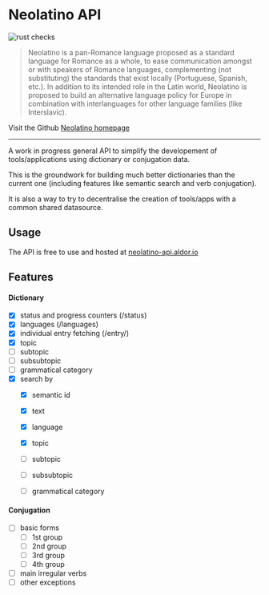 # Neolatino API 
![rust checks](https://github.com/neolatino/neolatino-api/actions/workflows/rust.yml/badge.svg?branch=master)

> Neolatino is a pan-Romance language proposed as a standard language for Romance as a whole, to ease communication amongst or with speakers of Romance languages, complementing (not substituting) the standards that exist locally (Portuguese, Spanish, etc.). In addition to its intended role in the Latin world, Neolatino is proposed to build an alternative language policy for Europe in combination with interlanguages for other language families (like Interslavic).

Visit the Github [Neolatino homepage](https://github.com/neolatino)

---

A work in progress general API to simplify the developement of tools/applications using dictionary or conjugation data.

This is the groundwork for building much better dictionaries than the current one (including features like semantic search and verb conjugation).

It is also a way to try to decentralise the creation of tools/apps with a common shared datasource.

## Usage

The API is free to use and hosted at [neolatino-api.aldor.io](https://neolatino-api.aldor.io)

## Features

#### Dictionary
- [x] status and progress counters (/status)
- [x] languages (/languages)
- [x] individual entry fetching (/entry/<id>)
- [x] topic
- [ ] subtopic
- [ ] subsubtopic
- [ ] grammatical category
- [x] search by
  - [x] semantic id
  - [x] text
  - [x] language
  - [x] topic
  - [ ] subtopic
  - [ ] subsubtopic
  - [ ] grammatical category


#### Conjugation
- [ ] basic forms
  - [ ] 1st group
  - [ ] 2nd group
  - [ ] 3rd group
  - [ ] 4th group
- [ ] main irregular verbs
- [ ] other exceptions